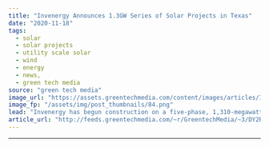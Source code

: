 ```yaml
---
title: "Invenergy Announces 1.3GW Series of Solar Projects in Texas"
date: "2020-11-18"
tags: 
  - solar
  - solar projects
  - utility scale solar
  - wind
  - energy
  - news,
  - green tech media
source: "green tech media"
image_url: "https://assets.greentechmedia.com/content/images/articles/Invenergy_Solar_Southern_Oak2_XL.jpg"
image_fp: "/assets/img/post_thumbnails/84.png"
lead: "Invenergy has begun construction on a five-phase, 1,310-megawatt solar center spanning three Texas counties, the energy developer and operator said on Wednesday. The company has already secured offtake agreements with several cities and large corpora ..."
article_url: "http://feeds.greentechmedia.com/~r/GreentechMedia/~3/DY2RepUn9HQ/invenergy-announces-1.3-gw-series-of-solar-projects-in-texas"
---
```


---
